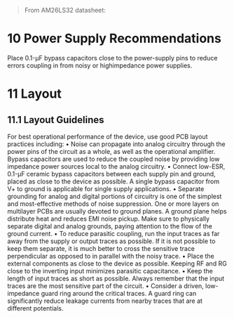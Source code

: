 > From AM26LS32 datasheet:

# 10 Power Supply Recommendations
Place 0.1-µF bypass capacitors close to the power-supply pins to reduce errors coupling in from noisy or highimpedance power supplies.
# 11 Layout
## 11.1 Layout Guidelines
For best operational performance of the device, use good PCB layout practices including:
• Noise can propagate into analog circuitry through the power pins of the circuit as a whole, as well as the
operational amplifier. Bypass capacitors are used to reduce the coupled noise by providing low impedance
power sources local to the analog circuitry.
• Connect low-ESR, 0.1-µF ceramic bypass capacitors between each supply pin and ground, placed as close
to the device as possible. A single bypass capacitor from V+ to ground is applicable for single supply
applications.
• Separate grounding for analog and digital portions of circuitry is one of the simplest and most-effective
methods of noise suppression. One or more layers on multilayer PCBs are usually devoted to ground planes.
A ground plane helps distribute heat and reduces EMI noise pickup. Make sure to physically separate digital
and analog grounds, paying attention to the flow of the ground current.
• To reduce parasitic coupling, run the input traces as far away from the supply or output traces as possible. If
it is not possible to keep them separate, it is much better to cross the sensitive trace perpendicular as
opposed to in parallel with the noisy trace.
• Place the external components as close to the device as possible. Keeping RF and RG close to the inverting
input minimizes parasitic capacitance.
• Keep the length of input traces as short as possible. Always remember that the input traces are the most
sensitive part of the circuit.
• Consider a driven, low-impedance guard ring around the critical traces. A guard ring can significantly reduce
leakage currents from nearby traces that are at different potentials.